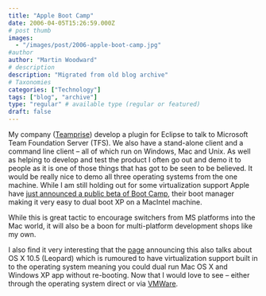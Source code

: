 ```yaml
---
title: "Apple Boot Camp"
date: 2006-04-05T15:26:59.000Z
# post thumb
images:
  - "/images/post/2006-apple-boot-camp.jpg"
#author
author: "Martin Woodward"
# description
description: "Migrated from old blog archive"
# Taxonomies
categories: ["Technology"]
tags: ["blog", "archive"]
type: "regular" # available type (regular or featured)
draft: false
---
```


My company ([Teamprise](http://www.teamprise.com/)) develop a plugin for Eclipse to talk to Microsoft Team Foundation Server (TFS).  We also have a stand-alone client and a command line client – all of which run on Windows, Mac and Unix.  As well as helping to develop and test the product I often go out and demo it to people as it is one of those things that has got to be seen to be believed.  It would be really nice to demo all three operating systems from the one machine.  While I am still holding out for some virtualization support Apple have [just announced a public beta of Boot Camp](http://www.apple.com/macosx/bootcamp/), their boot manager making it very easy to dual boot XP on a MacIntel machine.

While this is great tactic to encourage switchers from MS platforms into the Mac world, it will also be a boon for multi-platform development shops like my own.

I also find it very interesting that the [page](http://www.pcmag.com/image_popup/0,1871,s=1565&iid=127601,00.asp) announcing this also talks about OS X 10.5 (Leopard) which is rumoured to have virtualization support built in to the operating system meaning you could dual run Mac OS X and Windows XP app without re-booting.  Now that I would love to see – either through the operating system direct or via [VMWare](http://www.vmware.com/).